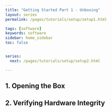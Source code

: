 ```yaml
---
title: "Getting Started Part 1 - Unboxing"
layout: series
permalink: /pages/tutorials/setup/setup1.html

tags: [software]
keywords: software
sidebar: home_sidebar
toc: false


series:
  next: /pages/tutorials/setup/setup2.html

---
```




## 1. Opening the Box

## 2. Verifying Hardware Integrity

